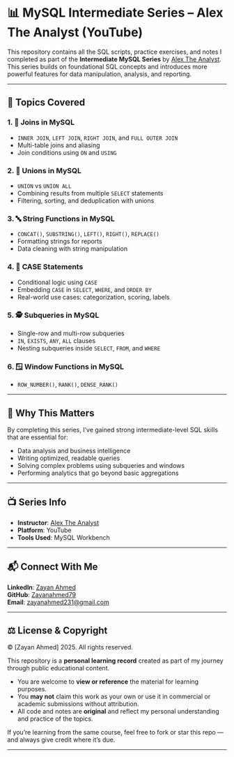 # 📊 MySQL Intermediate Series – Alex The Analyst (YouTube)

This repository contains all the SQL scripts, practice exercises, and notes I completed as part of the **Intermediate MySQL Series** by [Alex The Analyst](https://www.youtube.com/c/AlexTheAnalyst). This series builds on foundational SQL concepts and introduces more powerful features for data manipulation, analysis, and reporting.

---

## 🚀 Topics Covered

### 1. 🔗 Joins in MySQL
- `INNER JOIN`, `LEFT JOIN`, `RIGHT JOIN`, and `FULL OUTER JOIN`
- Multi-table joins and aliasing
- Join conditions using `ON` and `USING`

### 2. 🧩 Unions in MySQL
- `UNION` vs `UNION ALL`
- Combining results from multiple `SELECT` statements
- Filtering, sorting, and deduplication with unions

### 3. 🔤 String Functions in MySQL
- `CONCAT()`, `SUBSTRING()`, `LEFT()`, `RIGHT()`, `REPLACE()`
- Formatting strings for reports
- Data cleaning with string manipulation

### 4. 🧠 CASE Statements
- Conditional logic using `CASE`
- Embedding `CASE` in `SELECT`, `WHERE`, and `ORDER BY`
- Real-world use cases: categorization, scoring, labels

### 5. 🕵️ Subqueries in MySQL
- Single-row and multi-row subqueries
- `IN`, `EXISTS`, `ANY`, `ALL` clauses
- Nesting subqueries inside `SELECT`, `FROM`, and `WHERE`

### 6. 🪟 Window Functions in MySQL
- `ROW_NUMBER()`, `RANK()`, `DENSE_RANK()`

---

## 🎯 Why This Matters

By completing this series, I’ve gained strong intermediate-level SQL skills that are essential for:
- Data analysis and business intelligence
- Writing optimized, readable queries
- Solving complex problems using subqueries and windows
- Performing analytics that go beyond basic aggregations

---

## 📺 Series Info

- **Instructor**: [Alex The Analyst](https://www.youtube.com/c/AlexTheAnalyst)  
- **Platform**: YouTube  
- **Tools Used**: MySQL Workbench

---

## 📬 Connect With Me

**LinkedIn**: [Zayan Ahmed](https://www.linkedin.com/in/your-profile)  
**GitHub**: [Zayanahmed79](https://github.com/your-username)  
**Email**: zayanahmed231@gmail.com

---

## ⚖️ License & Copyright

© [Zayan Ahmed] 2025. All rights reserved.

This repository is a **personal learning record** created as part of my journey through public educational content.

- You are welcome to **view or reference** the material for learning purposes.
- You **may not** claim this work as your own or use it in commercial or academic submissions without attribution.
- All code and notes are **original** and reflect my personal understanding and practice of the topics.

If you’re learning from the same course, feel free to fork or star this repo — and always give credit where it’s due.

---
